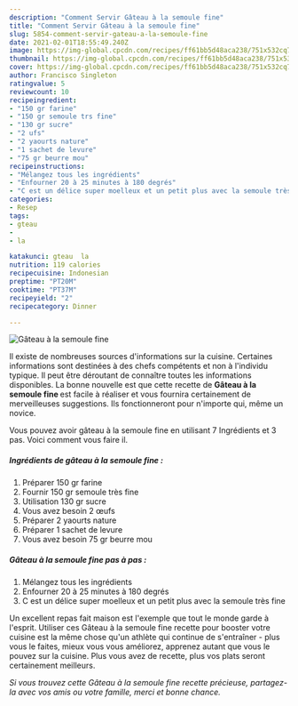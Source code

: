 ```yaml
---
description: "Comment Servir Gâteau à la semoule fine"
title: "Comment Servir Gâteau à la semoule fine"
slug: 5854-comment-servir-gateau-a-la-semoule-fine
date: 2021-02-01T18:55:49.240Z
image: https://img-global.cpcdn.com/recipes/ff61bb5d48aca238/751x532cq70/gateau-a-la-semoule-fine-photo-principale-de-la-recette.jpg
thumbnail: https://img-global.cpcdn.com/recipes/ff61bb5d48aca238/751x532cq70/gateau-a-la-semoule-fine-photo-principale-de-la-recette.jpg
cover: https://img-global.cpcdn.com/recipes/ff61bb5d48aca238/751x532cq70/gateau-a-la-semoule-fine-photo-principale-de-la-recette.jpg
author: Francisco Singleton
ratingvalue: 5
reviewcount: 10
recipeingredient:
- "150 gr farine"
- "150 gr semoule trs fine"
- "130 gr sucre"
- "2 ufs"
- "2 yaourts nature"
- "1 sachet de levure"
- "75 gr beurre mou"
recipeinstructions:
- "Mélangez tous les ingrédients"
- "Enfourner 20 à 25 minutes à 180 degrés"
- "C est un délice super moelleux et un petit plus avec la semoule très fine"
categories:
- Resep
tags:
- gteau
- 
- la

katakunci: gteau  la 
nutrition: 119 calories
recipecuisine: Indonesian
preptime: "PT20M"
cooktime: "PT37M"
recipeyield: "2"
recipecategory: Dinner

---
```



![Gâteau à la semoule fine](https://img-global.cpcdn.com/recipes/ff61bb5d48aca238/751x532cq70/gateau-a-la-semoule-fine-photo-principale-de-la-recette.jpg)

Il existe de nombreuses sources d'informations sur la cuisine. Certaines informations sont destinées à des chefs compétents et non à l'individu typique. Il peut être déroutant de connaître toutes les informations disponibles. La bonne nouvelle est que cette recette de <strong> Gâteau à la semoule fine </strong> est facile à réaliser et vous fournira certainement de merveilleuses suggestions. Ils fonctionneront pour n'importe qui, même un novice.

<!--inarticleads1-->

Vous pouvez avoir gâteau à la semoule fine en utilisant 7 Ingrédients et 3 pas. Voici comment vous faire il.

##### Ingrédients de gâteau à la semoule fine :

1. Préparer 150 gr farine
1. Fournir 150 gr semoule très fine
1. Utilisation 130 gr sucre
1. Vous avez besoin 2 œufs
1. Préparer 2 yaourts nature
1. Préparer 1 sachet de levure
1. Vous avez besoin 75 gr beurre mou




<!--inarticleads2-->

##### Gâteau à la semoule fine pas à pas :

1. Mélangez tous les ingrédients
1. Enfourner 20 à 25 minutes à 180 degrés
1. C est un délice super moelleux et un petit plus avec la semoule très fine




<!--inarticleads1-->

<p>
Un excellent repas fait maison est l'exemple que tout le monde garde à l'esprit. Utiliser ces Gâteau à la semoule fine recette pour booster votre cuisine est la même chose qu'un athlète qui continue de s'entraîner - plus vous le faites, mieux vous vous améliorez, apprenez autant que vous le pouvez sur la cuisine. Plus vous avez de recette, plus vos plats seront certainement meilleurs.
</p>

<p>
<i>Si vous trouvez cette Gâteau à la semoule fine recette précieuse, partagez-la avec vos amis ou votre famille, merci et bonne chance.</i>
</p>
